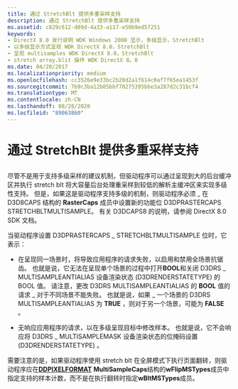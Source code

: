 ```yaml
---
title: 通过 StretchBlt 提供多重采样支持
description: 通过 StretchBlt 提供多重采样支持
ms.assetid: c829c612-d09d-4a33-a117-e50b9ed57251
keywords:
- DirectX 8.0 发行说明 WDK Windows 2000 显示，多级显示，StretchBlt
- 以多级显示方式呈现 WDK DirectX 8.0，StretchBlt
- 呈现 multisamples WDK DirectX 8.0，StretchBlt
- stretch array.blit 操作 WDK DirectX 8。0
ms.date: 04/20/2017
ms.localizationpriority: medium
ms.openlocfilehash: cc3526e9e33bc2b20d2a1f614c0af7f65ea1453f
ms.sourcegitcommit: 7b9c3ba12b05bbf78275395bbe3a287d2c31bcf4
ms.translationtype: MT
ms.contentlocale: zh-CN
ms.lasthandoff: 08/28/2020
ms.locfileid: "89063860"
---
```

# <a name="multisample-support-through-stretchblt"></a>通过 StretchBlt 提供多重采样支持


## <span id="ddk_multisample_support_through_stretchblt_gg"></span><span id="DDK_MULTISAMPLE_SUPPORT_THROUGH_STRETCHBLT_GG"></span>


尽管不是用于支持多级采样的建议机制，但驱动程序可以通过呈现到大的后台缓冲区并执行 stretch blt 将大容量后台处理重采样到较低的解析主缓冲区来实现多级性支持。 但是，如果这是驱动程序支持多级的机制，则驱动程序必须 \_ 在 D3D8CAPS 结构的 **RasterCaps** 成员中设置新的功能位 D3DPRASTERCAPS STRETCHBLTMULTISAMPLE。 有关 D3DCAPS8 的说明，请参阅 DirectX 8.0 SDK 文档。

当驱动程序设置 D3DPRASTERCAPS \_ STRETCHBLTMULTISAMPLE 位时，它表示：

-   在呈现同一场景时，将导致应用程序的请求失败，以启用和禁用全场景抗锯齿。 也就是说，它无法在呈现单个场景的过程中打开**BOOL**和关闭 D3DRS \_ MULTISAMPLEANTIALIAS 设备渲染状态 (D3DRENDERSTATETYPE) 的 BOOL 值。 请注意，更改 D3DRS MULTISAMPLEANTIALIAS 的 **BOOL** 值的请求 \_ 对于不同场景不能失败。 也就是说，如果 \_ 一个场景的 D3DRS MULTISAMPLEANTIALIAS 为 **TRUE** ，则对于另一个场景，可能为 **FALSE** 。

-   无响应应用程序的请求，以在多级呈现目标中修改样本。 也就是说，它不会响应将 D3DRS \_ MULTISAMPLEMASK 设备渲染状态的位掩码设置 (D3DRENDERSTATETYPE) 。

需要注意的是，如果驱动程序使用 stretch blt 在全屏模式下执行页面翻转，则驱动程序应在[**DDPIXELFORMAT**](/windows-hardware/drivers/ddi/ksmedia/ns-ksmedia-_ddpixelformat) **MultiSampleCaps**结构的**wFlipMSTypes**成员中指定支持的样本计数，而不是在执行翻转时指定**wBltMSTypes**成员。

 

